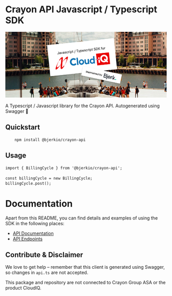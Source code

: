 # Crayon API Javascript / Typescript SDK

![crayon api javascript / typescript logo](assets/logo.png)

A Typescript / Javascript library for the Crayon API. Autogenerated using Swagger 🎉

## Quickstart

```
    npm install @bjerkio/crayon-api
```

## Usage
```
import { BillingCycle } from '@bjerkio/crayon-api';

const billingCycle = new BillingCycle;
billingCycle.post();
```

# Documentation
Apart from this README, you can find details and examples of using the SDK in the following places:  

- [API Documentation](https://apidocs.crayon.com/) 
- [API Endpoints](https://apiv1.crayon.com/docs/) 

## Contribute & Disclaimer

We love to get help – remember that this client is generated using Swagger, so changes in `api.ts` are not accepted.

This package and repository are not connected to Crayon Group ASA or the product CloudIQ.